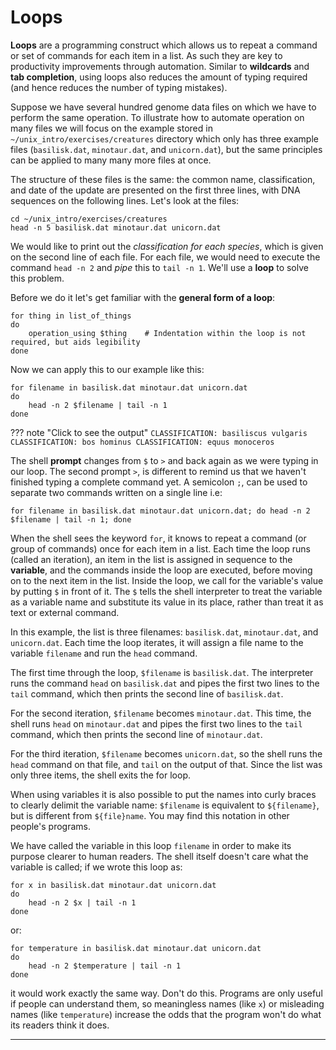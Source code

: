 # Loops

**Loops** are a programming construct which allows us to repeat a
command or set of commands for each item in a list. As such they are key
to productivity improvements through automation. Similar to
**wildcards** and **tab completion**, using loops also reduces the
amount of typing required (and hence reduces the number of typing
mistakes).

Suppose we have several hundred genome data files on which we have to perform the same operation. To illustrate how to automate operation on many files we will focus on the example stored in `~/unix_intro/exercises/creatures` directory which only has three
example files (`basilisk.dat`, `minotaur.dat`, and `unicorn.dat`), but the same principles can be applied to many many more files
at once.

The structure of these files is the same: the common name,
classification, and date of the update are presented on the first three
lines, with DNA sequences on the following lines. Let's look at the
files:

```
cd ~/unix_intro/exercises/creatures
head -n 5 basilisk.dat minotaur.dat unicorn.dat
```

We would like to print out the *classification for each species*, which
is given on the second line of each file. For each file, we would need
to execute the command `head -n 2` and *pipe* this to `tail -n 1`. We'll
use a **loop** to solve this problem.

Before we do it let's get familiar with the **general form of a loop**:

```
for thing in list_of_things
do
    operation_using $thing    # Indentation within the loop is not required, but aids legibility
done
```

Now we can apply this to our example like this:

```
for filename in basilisk.dat minotaur.dat unicorn.dat 
do 
    head -n 2 $filename | tail -n 1 
done
```

??? note "Click to see the output"
    ```
    CLASSIFICATION: basiliscus vulgaris
    CLASSIFICATION: bos hominus
    CLASSIFICATION: equus monoceros
    ```

The shell **prompt** changes from `$` to `>` and back again as we were
typing in our loop. The second prompt `>`, is different to remind us
that we haven't finished typing a complete command yet. A semicolon `;`,
can be used to separate two commands written on a single line i.e:

```
for filename in basilisk.dat minotaur.dat unicorn.dat; do head -n 2 $filename | tail -n 1; done
```

When the shell sees the keyword `for`, it knows to repeat a command (or
group of commands) once for each item in a list. Each time the loop runs
(called an iteration), an item in the list is assigned in sequence to
the **variable**, and the commands inside the loop are executed, before
moving on to the next item in the list. Inside the loop, we call for the
variable's value by putting `$` in front of it. The `$` tells the shell
interpreter to treat the variable as a variable name and substitute its
value in its place, rather than treat it as text or external command.

In this example, the list is three filenames: `basilisk.dat`,
`minotaur.dat`, and `unicorn.dat`. Each time the loop iterates, it will
assign a file name to the variable `filename` and run the `head`
command.

The first time through the loop, `$filename` is `basilisk.dat`. The
interpreter runs the command `head` on `basilisk.dat` and pipes the
first two lines to the `tail` command, which then prints the second line
of `basilisk.dat`.

For the second iteration, `$filename` becomes `minotaur.dat`. This time,
the shell runs `head` on `minotaur.dat` and pipes the first two lines to
the `tail` command, which then prints the second line of `minotaur.dat`.

For the third iteration, `$filename` becomes `unicorn.dat`, so the shell
runs the `head` command on that file, and `tail` on the output of that.
Since the list was only three items, the shell exits the for loop.

When using variables it is also possible to put the names into curly
braces to clearly delimit the variable name: `$filename` is equivalent
to `${filename}`, but is different from `${file}name`. You may find this
notation in other people's programs.

We have called the variable in this loop `filename` in order to make its
purpose clearer to human readers. The shell itself doesn't care what the
variable is called; if we wrote this loop as:

```
for x in basilisk.dat minotaur.dat unicorn.dat
do
    head -n 2 $x | tail -n 1
done
```

or:

```
for temperature in basilisk.dat minotaur.dat unicorn.dat
do
    head -n 2 $temperature | tail -n 1
done
```

it would work exactly the same way. Don't do this. Programs are only
useful if people can understand them, so meaningless names (like `x`) or
misleading names (like `temperature`) increase the odds that the program
won't do what its readers think it does.

------------------------------------------------------------------------
